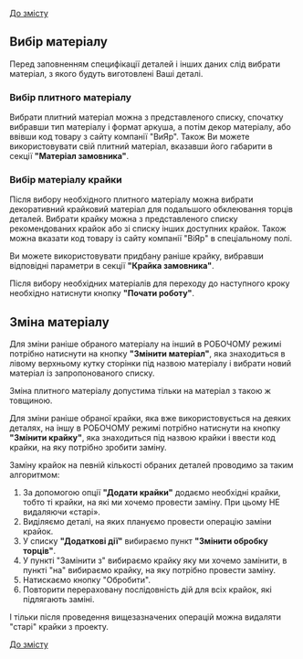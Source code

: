 [До змісту](/service/doc/?cid=stol)
## Вибір матеріалу

Перед заповненням специфікації деталей і інших даних слід вибрати матеріал, з якого будуть виготовлені Ваші деталі.

### Вибір плитного матеріалу

Вибрати плитний матеріал можна з представленого списку, спочатку вибравши тип матеріалу і формат аркуша, а потім декор матеріалу, або ввівши код товару з сайту компанії "ВиЯр".
Також Ви можете використовувати свій плитний матеріал, вказавши його габарити в секції **"Матеріал замовника"**.

### Вибір матеріалу крайки

Після вибору необхідного плитного матеріалу можна вибрати декоративний крайковий матеріал для подальшого обклеювання торців деталей.
Вибрати крайку можна з представленого списку рекомендованих крайок або зі списку інших доступних крайок.
Також можна вказати код товару із сайту компанії "ВіЯр" в спеціальному полі.

Ви можете використовувати придбану раніше крайку, вибравши відповідні параметри в секції **"Крайка замовника"**.

Після вибору необхідних матеріалів для переходу до наступного кроку необхідно натиснути кнопку **"Почати роботу"**.


## Зміна матеріалу

Для зміни раніше обраного матеріалу на інший в РОБОЧОМУ режимі потрібно натиснути на кнопку **"Змінити матеріал"**, яка знаходиться в лівому верхньому кутку сторінки під назвою матеріалу і вибрати новий матеріал із запропонованого списку.

Зміна плитного матеріалу допустима тільки на матеріал з такою ж товщиною.

Для зміни раніше обраної крайки, яка вже використовується на деяких деталях, на іншу в РОБОЧОМУ режимі потрібно натиснути на кнопку **"Змінити крайку"**, яка знаходиться під назвою крайки і ввести код крайки, на яку потрібно зробити заміну.

Заміну крайок на певній кількості обраних деталей проводимо за таким алгоритмом:

> 
1. За допомогою опції **"Додати крайки"** додаємо необхідні крайки, тобто ті крайки, на які ми хочемо провести заміну. При цьому НЕ видаляючи «старі».
2. Виділяємо деталі, на яких плануємо провести операцію заміни крайок.
3. У списку **"Додаткові дії"** вибираємо пункт **"Змінити обробку торців"**.
4. У пункті "Замінити з" вибираємо крайку яку ми хочемо замінити, в пункті "на" вибираємо крайку, на яку потрібно провести заміну.
5. Натискаємо кнопку "Обробити".
6. Повторити перераховану послідовність дій для всіх крайок, які підлягають заміні.

І тільки після проведення вищезазначених операцій можна видаляти "старі" крайки з проекту.

[До змісту](/service/doc/?cid=stol)